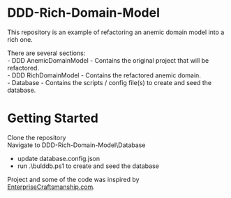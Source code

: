 # DDD-Rich-Domain-Model

This repository is an example of refactoring an anemic domain model into a rich one.  

There are several sections:    
    - DDD AnemicDomainModel - Contains the original project that will be refactored.      
    - DDD RichDomainModel - Contains the refactored anemic domain.            
    - Database - Contains the scripts / config file(s) to create and seed the database.        
      
# Getting Started  
Clone the repository  
Navigate to DDD-Rich-Domain-Model\Database  
 - update database.config.json  
 - run .\bulddb.ps1 to create and seed the database   
 
Project and some of the code was inspired by [EnterpriseCraftsmanship.com](https://enterprisecraftsmanship.com/2015/01/03/value-objects-explained/).  
